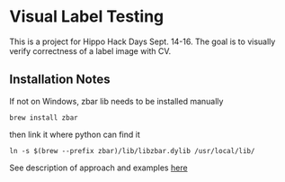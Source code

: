 # Visual Label Testing
This is a project for Hippo Hack Days Sept. 14-16.  The goal is to visually verify correctness of a label image with CV.  

## Installation Notes
If not on Windows, zbar lib needs to be installed manually
```shell
brew install zbar
```
then link it where python can find it
```shell
ln -s $(brew --prefix zbar)/lib/libzbar.dylib /usr/local/lib/
```

See description of approach and examples [here](doc/approach.md)